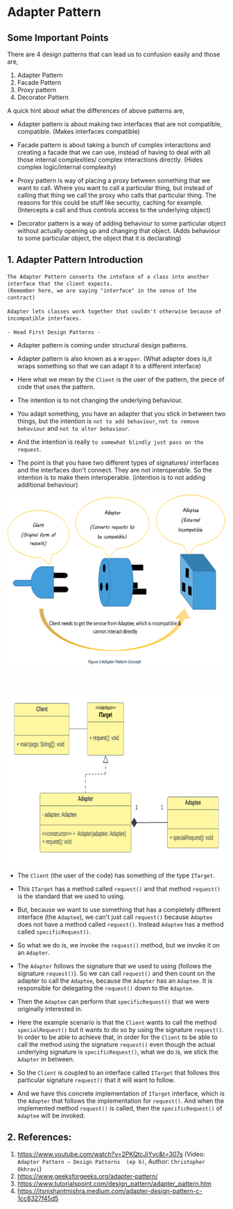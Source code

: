 # Adapter Pattern

## Some Important Points

There are 4 design patterns that can lead us to confusion easily and those are,

1. Adapter Pattern
2. Facade Pattern
3. Proxy pattern
4. Decorator Pattern


A quick hint about what the differences of above patterns are,

- Adapter pattern is about making two interfaces that are not compatible, compatible. (Makes
interfaces compatible)
 

- Facade pattern is about taking a bunch of complex interactions and creating a facade that we can
use, instead of having to deal with all those internal complexities/ complex interactions directly.
(Hides complex logic/internal complexity)


- Proxy pattern is way of placing a proxy between something that we want to call. Where you want to
call a particular thing, but instead of calling that thing we call the proxy who calls that
particular thing. The reasons for this could be stuff like security, caching for example. 
(Intercepts a call and thus controls access to the underlying object)


- Decorator pattern is a way of adding behaviour to some particular object without actually opening
up and changing that object. (Adds behaviour to some particular object, the object that it is 
declarating)



## 1. Adapter Pattern Introduction

```
The Adapter Pattern converts the inteface of a class into another interface that the client expects.
(Remember here, we are saying "interface" in the sense of the contract)

Adapter lets classes work together that couldn't otherwise because of incompatible interfaces.

- Head First Design Patterns -
```

- Adapter pattern is coming under structural design patterns.


- Adapter pattern is also known as a `Wrapper`. (What adapter does is,it wraps something so that we 
can adapt it to a different interface) 


- Here what we mean by the `Client` is the user of the pattern, the piece of code that uses the
  pattern.


- The intention is to not changing the underlying behaviour. 


- You adapt something, you have an adapter that you stick in between two things, but the intention 
is `not to add behaviour`, `not to remove behaviour` and `not to alter behaviour`. 


- And the intention is really `to somewhat blindly just pass on the request`.


- The point is that you have two different types of signatures/ interfaces and the interfaces don't 
connect. They are not interoperable. So the intention is to make them interoperable. 
(intention is to not adding additional behaviour)

<div align="center" style="margin-bottom:50px;">
  <img style="background-color:white;" alt="clients-facade-and-subsystems" height="400"
    src="src/main/resources/images/adapter-pattern-real-world-example.png" 
    title="clients-facade-and-subsystems" width="600"/>
</div>

<div align="center">
  <img alt="clients-facade-and-subsystems" height="400"
    src="src/main/resources/images/adapter-pattern-uml-diagram.png" 
    title="clients-facade-and-subsystems" width="750"/>
</div>

- The `Client` (the user of the code) has something of the type `ITarget`.


- This `ITarget` has a method called `request()` and that method `request()` is the standard that
we used to using.


- But, because we want to use something that has a completely different interface (the `Adaptee`),
we can't just call `request()` because `Adaptee` does not have a method called `request()`. Instead 
`Adaptee` has a method called `specificRequest()`.


- So what we do is, we invoke the `request()` method, but we invoke it on an `Adapter`.


- The `Adapter` follows the signature that we used to using (follows the signature `request()`).
So we can call `request()` and then count on the adapter to call the `Adaptee`, because the `Adapter`
has an `Adaptee`. It is responsible for delegating the `request()` down to the `Adaptee`.


- Then the `Adaptee` can perform that `specificRequest()` that we were originally interested in.


- Here the example scenario is that the `Client` wants to call the method `specialRequest()` but it
  wants to do so by using the signature `request()`. In order to be able to achieve that, in order for
  the `Client` to be able to call the method using the signature `request()` even though the actual
  underlying signature is `specificRequest()`, what we do is, we stick the `Adapter` in between.


- So the `Client` is coupled to an interface called `ITarget` that follows this particular signature
`request()` that it will want to follow.


- And we have this concrete implementation of `ITarget` interface, which is the `Adapter` that
follows the implementation for `request()`. And when the implemented method `request()` is called,
then the `specificRequest()` of `Adaptee` will be invoked.


## 2. References:

1. https://www.youtube.com/watch?v=2PKQtcJjYvc&t=307s (Video: `Adapter Pattern – Design Patterns 
(ep 6)`, Author: `Christopher Okhravi`)
2. https://www.geeksforgeeks.org/adapter-pattern/
3. https://www.tutorialspoint.com/design_pattern/adapter_pattern.htm
4. https://itsnishantmishra.medium.com/adapter-design-pattern-c-1cc8327f45d5

